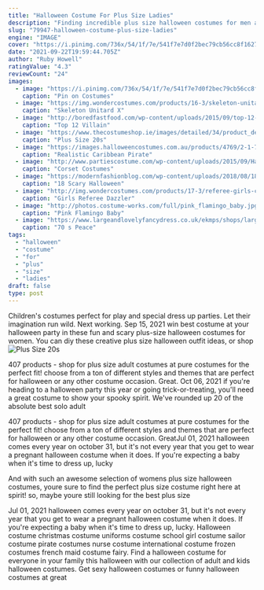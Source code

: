 ```yaml
---
title: "Halloween Costume For Plus Size Ladies"
description: "Finding incredible plus size halloween costumes for men and women is so easy when you see the great selection we have for you! from wilma from the flintstones to little red riding hood, the variety is"
slug: "79947-halloween-costume-plus-size-ladies"
engine: "IMAGE"
cover: "https://i.pinimg.com/736x/54/1f/7e/541f7e7d0f2bec79cb56cc8f1627bee3--ladies-halloween-costumes-santa-costumes.jpg"
date: "2021-09-22T19:59:44.705Z"
author: "Ruby Howell"
ratingValue: "4.3"
reviewCount: "24"
images:
  - image: "https://i.pinimg.com/736x/54/1f/7e/541f7e7d0f2bec79cb56cc8f1627bee3--ladies-halloween-costumes-santa-costumes.jpg"
    caption: "Pin on Costumes"
  - image: "https://img.wondercostumes.com/products/16-3/skeleton-unitard-xray-women-costume.jpg"
    caption: "Skeleton Unitard X"
  - image: "http://boredfastfood.com/wp-content/uploads/2015/09/top-12-villain-halloween-costume-designs-easy-unique-project-for-party-day-project-6.jpg"
    caption: "Top 12 Villain"
  - image: "https://www.thecostumeshop.ie/images/detailed/34/product_detailed_image_2522_253.jpg"
    caption: "Plus Size 20s"
  - image: "https://images.halloweencostumes.com.au/products/4769/2-1-76813/realistic-caribbean-pirate-costume.jpg"
    caption: "Realistic Caribbean Pirate"
  - image: "http://www.partiescostume.com/wp-content/uploads/2015/09/Halloween-Corset-Costumes.jpg"
    caption: "Corset Costumes"
  - image: "https://modernfashionblog.com/wp-content/uploads/2018/08/18-Scary-Halloween-Costumes-For-Girls-Women-2018-8.jpg"
    caption: "18 Scary Halloween"
  - image: "http://img.wondercostumes.com/products/17-3/referee-girls-costume.jpg"
    caption: "Girls Referee Dazzler"
  - image: "http://photos.costume-works.com/full/pink_flamingo_baby.jpg"
    caption: "Pink Flamingo Baby"
  - image: "https://www.largeandlovelyfancydress.co.uk/ekmps/shops/largeand/images/70-s-peace-lovin-hippy-costume-530-p.jpg"
    caption: "70 s Peace"
tags:
  - "halloween"
  - "costume"
  - "for"
  - "plus"
  - "size"
  - "ladies"
draft: false
type: post
---
```


Children's costumes perfect for play and special dress up parties. Let their imagination run wild. Next working. Sep 15, 2021 win best costume at your halloween party in these fun and scary plus-size halloween costumes for women. You can diy these creative plus size halloween outfit ideas, or shop
![Plus Size 20s](https://www.thecostumeshop.ie/images/detailed/34/product_detailed_image_2522_253.jpg "Plus Size 20s")

407 products - shop for plus size adult costumes at pure costumes for the perfect fit! choose from a ton of different styles and themes that are perfect for halloween or any other costume occasion. Great. Oct 06, 2021 if you&#39;re heading to a halloween party this year or going trick-or-treating, you&#39;ll need a great costume to show your spooky spirit. We&#39;ve rounded up 20 of the absolute best solo adult
<!--inArticleAds-->

<!--galleryOne-->

407 products - shop for plus size adult costumes at pure costumes for the perfect fit! choose from a ton of different styles and themes that are perfect for halloween or any other costume occasion. GreatJul 01, 2021 halloween comes every year on october 31, but it's not every year that you get to wear a pregnant halloween costume when it does. If you're expecting a baby when it's time to dress up, lucky
<!--inArticleAds-->

<!--galleryTwo-->

And with such an awesome selection of womens plus size halloween costumes, youre sure to find the perfect plus size costume right here at spirit! so, maybe youre still looking for the best plus size
<!--galleryThree-->

Jul 01, 2021 halloween comes every year on october 31, but it's not every year that you get to wear a pregnant halloween costume when it does. If you're expecting a baby when it's time to dress up, lucky. Halloween costume christmas costume uniforms costume school girl costume sailor costume pirate costumes nurse costume international costume frozen costumes french maid costume fairy. Find a halloween costume for everyone in your family this halloween with our collection of adult and kids halloween costumes. Get sexy halloween costumes or funny halloween costumes at great
